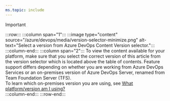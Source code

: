 ```yaml
---
ms.topic: include
---
```



> [!IMPORTANT]  
> :::row:::
>    :::column span="1":::
>       :::image type="content" source="/azure/devops/media/version-selector-minimize.png" alt-text="Select a version from Azure DevOps Content Version selector.":::
>    :::column-end:::
>    :::column span="2":::
>       To view the content available for your platform, make sure that you select the correct version of this article from the version selector which is located above the table of contents. Feature support differs depending on whether you are working from Azure DevOps Services or an on-premises version of Azure DevOps Server, renamed from Team Foundation Server (TFS).  
>       To learn which on-premises version you are using, see [What platform/version am I using?](../user-guide/provide-feedback.md#platform-version)   
>    :::column-end:::
> :::row-end:::